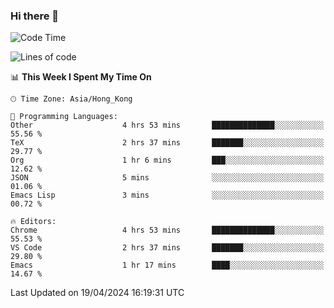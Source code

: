 ### Hi there 👋

<!--
**nicehiro/nicehiro** is a ✨ _special_ ✨ repository because its `README.md` (this file) appears on your GitHub profile.

Here are some ideas to get you started:

- 🔭 I’m currently working on ...
- 🌱 I’m currently learning ...
- 👯 I’m looking to collaborate on ...
- 🤔 I’m looking for help with ...
- 💬 Ask me about ...
- 📫 How to reach me: ...
- 😄 Pronouns: ...
- ⚡ Fun fact: ...
-->

<!--START_SECTION:waka-->
![Code Time](http://img.shields.io/badge/Code%20Time-312%20hrs%2044%20mins-blue)

![Lines of code](https://img.shields.io/badge/From%20Hello%20World%20I%27ve%20Written-2.6%20million%20lines%20of%20code-blue)

📊 **This Week I Spent My Time On** 

```text
🕑︎ Time Zone: Asia/Hong_Kong

💬 Programming Languages: 
Other                    4 hrs 53 mins       ██████████████░░░░░░░░░░░   55.56 % 
TeX                      2 hrs 37 mins       ███████░░░░░░░░░░░░░░░░░░   29.77 % 
Org                      1 hr 6 mins         ███░░░░░░░░░░░░░░░░░░░░░░   12.62 % 
JSON                     5 mins              ░░░░░░░░░░░░░░░░░░░░░░░░░   01.06 % 
Emacs Lisp               3 mins              ░░░░░░░░░░░░░░░░░░░░░░░░░   00.72 % 

🔥 Editors: 
Chrome                   4 hrs 53 mins       ██████████████░░░░░░░░░░░   55.53 % 
VS Code                  2 hrs 37 mins       ███████░░░░░░░░░░░░░░░░░░   29.80 % 
Emacs                    1 hr 17 mins        ████░░░░░░░░░░░░░░░░░░░░░   14.67 % 
```


 Last Updated on 19/04/2024 16:19:31 UTC
<!--END_SECTION:waka-->
